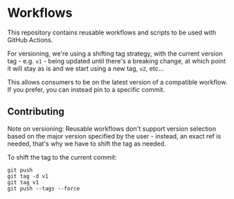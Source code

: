 # Workflows

This repository contains reusable workflows and scripts to be used with GitHub Actions.

For versioning, we're using a shifting tag strategy, with the current version tag - e.g. `v1` - being updated until
there's a breaking change, at which point it will stay as is and we start using a new tag, `v2`, etc...

This allows consumers to be on the latest version of a compatible workflow. If you prefer, you can instead pin to a
specific commit.

## Contributing

Note on versioning: Reusable workflows don't support version selection based on the major version specified
by the user - instead, an exact ref is needed, that's why we have to shift the tag as needed.

To shift the tag to the current commit:

```shell-script
git push
git tag -d v1
git tag v1
git push --tags --force
```
